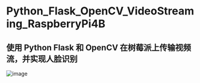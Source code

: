 # Python_Flask_OpenCV_VideoStreaming_RaspberryPi4B

## 使用 Python Flask 和 OpenCV 在树莓派上传输视频流，并实现人脸识别

![image](https://user-images.githubusercontent.com/56991286/170284085-993cda7a-8f3b-43a2-bfe5-f44382658a04.png)
